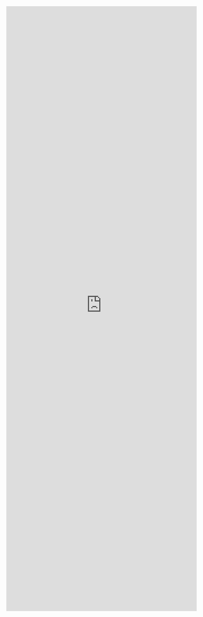 <iframe 
    title='Modal Examples'
    src='https://fabricweb.z5.web.core.windows.net/pr-deploy-site/refs/pull/9333/merge/fabric-website-resources/dist/index.html#/examples/modal?docsExample=true'
    frameborder='no'
    height='1600'
    style='width: 100%;'
>